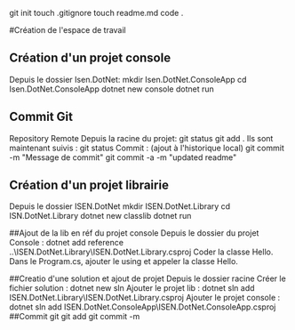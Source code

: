 git init
touch .gitignore
touch readme.md
code .


#Création de l'espace de travail
## Création d'un projet console
Depuis le dossier Isen.DotNet:
mkdir Isen.DotNet.ConsoleApp
cd Isen.DotNet.ConsoleApp
dotnet new console 
dotnet run

## Commit Git
Repository Remote
Depuis la racine du projet:
git status
git add .
Ils sont maintenant suivis : git status 
Commit : (ajout à l'historique local)  git commit -m "Message de commit"
git commit -a -m "updated readme"

## Création d'un projet librairie
Depuis le dossier ISEN.DotNet
mkdir ISEN.DotNet.Library
cd ISN.DotNet.Library
dotnet new classlib
dotnet run

##Ajout de la lib en réf du projet console
Depuis le dossier du projet Console : 
dotnet add reference
..\ISEN.DotNet.Library\ISEN.DotNet.Library.csproj
Coder la classe Hello.
Dans le Program.cs, ajouter le using et appeler la classe Hello.

##Creatio d'une solution et ajout de projet
Depuis le dossier racine
Créer le fichier solution : dotnet new sln
Ajouter le projet lib : 
dotnet sln add ISEN.DotNet.Library\ISEN.DotNet.Library.csproj
Ajouter le projet console :
dotnet sln add ISEN.DotNet.ConsoleApp\ISEN.DotNet.ConsoleApp.csproj
##Commit git
git add
git commit -m